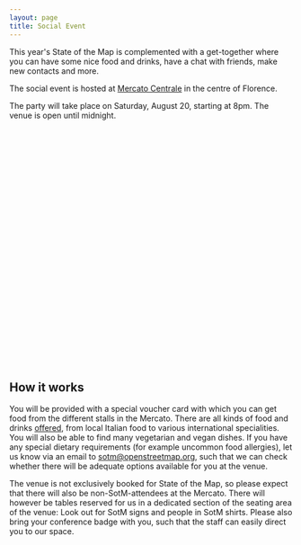```yaml
---
layout: page
title: Social Event
---
```


This year's State of the Map is complemented with a get-together where you can have some nice food and drinks, have a chat with friends, make new contacts and more.

The social event is hosted at <a href="https://www.mercatocentrale.com/florence/">Mercato&nbsp;Centrale</a> in the centre of Florence.

The party will take place on Saturday, August 20, starting at 8pm. The venue is open until midnight.

<div id="map" style="height:420px; width:100%"></div>

## How it works

You will be provided with a special voucher card with which you can get food from the different stalls in the Mercato. There are all kinds of food and drinks <a href="https://www.mercatocentrale.com/florence/artisans/">offered</a>, from local Italian food to various international specialities. You will also be able to find many vegetarian and vegan dishes. If you have any special dietary requirements (for example uncommon food allergies), let us know via an email to [sotm@openstreetmap.org](mailto:sotm@openstreetmap.org), such that we can check whether there will be adequate options available for you at the venue.

The venue is not exclusively booked for State of the Map, so please expect that there will also be non-SotM-attendees at the Mercato. There will however be tables reserved for us in a dedicated section of the seating area of the venue: Look out for SotM signs and people in SotM shirts. Please also bring your conference badge with you, such that the staff can easily direct you to our space.

<script>
  document.addEventListener('DOMContentLoaded', function() {
    var map = L.map('map').setView([43.7766, 11.2532], 15);
    L.control.scale().addTo(map);
    L.tileLayer('{{ site.map_tiles.url}}', {
      attribution: '{{ site.map_tiles.attribution }}',
      maxZoom: {{ site.map_tiles.maxZoom}}
    }).addTo(map);
    map.scrollWheelZoom.disable();
    L.marker([43.7766, 11.2532], {icon: L.icon({
      iconUrl: "{{ "/img/logo/sotm_2022-logo.svg" | prepend: site.baseurl }}",
      iconSize: [40, 40],
      iconAnchor: [20, 40]
    })}).bindPopup("<h3>Mercato Centrale</h3><h4>Social Event Venue</h4><p><a href='https://www.openstreetmap.org/?mlat=43.7766&mlon=11.2532#map=16/43.7766/11.2532' target='_blank'>Open location on osm.org</a>.</p>").addTo(map);
  }, false);
</script>
